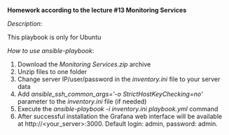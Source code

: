 **Homework according to the lecture #13 Monitoring Services**

*Description*:

This playbook is only for Ubuntu

*How to use ansible-playbook*:

1. Download the *Monitoring Services.zip* archive
2. Unzip files to one folder
3. Change server IP/user/password in the *inventory.ini* file to your server data
4. Add *ansible_ssh_common_args='-o StrictHostKeyChecking=no'* parameter to the *inventory.ini* file (if needed)
5. Execute the *ansible-playbook -i inventory.ini playbook.yml* command
6. After successful installation the Grafana web interface will be available at http://<your_server>:3000. Default login: admin, password: admin.
